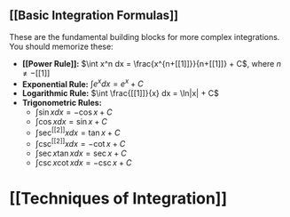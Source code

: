 ## [[Basic Integration Formulas]] 
These are the fundamental building blocks for more complex integrations.  You should memorize these:

* **[[Power Rule]]:** $\int x^n dx = \frac{x^{n+[[1]]}}{n+[[1]]} + C$, where $n \neq -[[1]]$
* **Exponential Rule:** $\int e^x dx = e^x + C$
* **Logarithmic Rule:** $\int \frac{[[1]]}{x} dx = \ln|x| + C$
* **Trigonometric Rules:**
    * $\int \sin x dx = -\cos x + C$
    * $\int \cos x dx = \sin x + C$
    * $\int \sec^[[2]] x dx = \tan x + C$
    * $\int \csc^[[2]] x dx = -\cot x + C$
    * $\int \sec x \tan x dx = \sec x + C$
    * $\int \csc x \cot x dx = -\csc x + C$

# [[Techniques of Integration]]